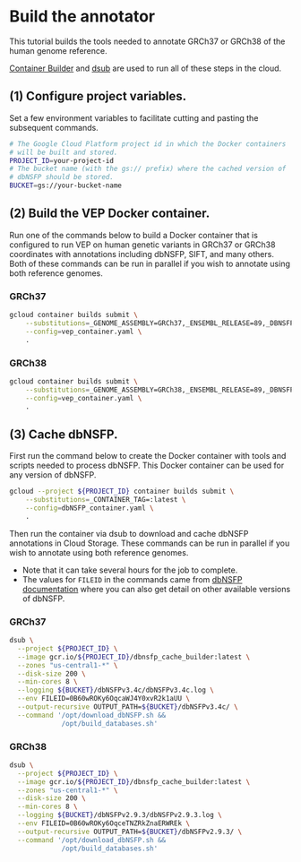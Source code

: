 Build the annotator
===================

This tutorial builds the tools needed to annotate GRCh37 or GRCh38 of the human
genome reference.

[Container Builder](https://cloud.google.com/container-builder/docs/overview)
and [dsub](https://github.com/googlegenomics/dsub) are used to run all of these
steps in the cloud.

## (1) Configure project variables.

Set a few environment variables to facilitate cutting and pasting the subsequent
commands.

``` bash
# The Google Cloud Platform project id in which the Docker containers
# will be built and stored.
PROJECT_ID=your-project-id
# The bucket name (with the gs:// prefix) where the cached version of
# dbNSFP should be stored.
BUCKET=gs://your-bucket-name
```

## (2) Build the VEP Docker container.

Run one of the commands below to build a Docker container that is configured to
run VEP on human genetic variants in GRCh37 or GRCh38 coordinates with
annotations including dbNSFP, SIFT, and many others. Both of these commands can
be run in parallel if you wish to annotate using both reference genomes.

### GRCh37

``` bash
gcloud container builds submit \
    --substitutions=_GENOME_ASSEMBLY=GRCh37,_ENSEMBL_RELEASE=89,_DBNSFP_BASE=${BUCKET}/dbNSFPv2.9.3/dbNSFP,_CONTAINER_SUFFIX=_89_grch37:latest \
    --config=vep_container.yaml \
    .
```

### GRCh38

``` bash
gcloud container builds submit \
    --substitutions=_GENOME_ASSEMBLY=GRCh38,_ENSEMBL_RELEASE=89,_DBNSFP_BASE=${BUCKET}/dbNSFPv3.4c/dbNSFP,_CONTAINER_SUFFIX=_89_grch38:latest \
    --config=vep_container.yaml \
    .
```
## (3) Cache dbNSFP.

First run the command below to create the Docker container with tools and
scripts needed to process dbNSFP. This Docker container can be used for any
version of dbNSFP.

``` bash
gcloud --project ${PROJECT_ID} container builds submit \
    --substitutions=_CONTAINER_TAG=:latest \
    --config=dbNSFP_container.yaml \
    .
```

Then run the container via dsub to download and cache dbNSFP annotations in
Cloud Storage. These commands can be run in parallel if you wish to annotate
using both reference genomes.

* Note that it can take several hours for the job to complete.
* The values for `FILEID` in the commands came
  from [dbNSFP documentation](https://sites.google.com/site/jpopgen/dbNSFP)
  where you can also get detail on other available versions of dbNSFP.

### GRCh37

``` bash
dsub \
  --project ${PROJECT_ID} \
  --image gcr.io/${PROJECT_ID}/dbnsfp_cache_builder:latest \
  --zones "us-central1-*" \
  --disk-size 200 \
  --min-cores 8 \
  --logging ${BUCKET}/dbNSFPv3.4c/dbNSFPv3.4c.log \
  --env FILEID=0B60wROKy6OqcaWJ4Y0xvR2k1aUU \
  --output-recursive OUTPUT_PATH=${BUCKET}/dbNSFPv3.4c/ \
  --command '/opt/download_dbNSFP.sh &&
             /opt/build_databases.sh'
```

### GRCh38

``` bash
dsub \
  --project ${PROJECT_ID} \
  --image gcr.io/${PROJECT_ID}/dbnsfp_cache_builder:latest \
  --zones "us-central1-*" \
  --disk-size 200 \
  --min-cores 8 \
  --logging ${BUCKET}/dbNSFPv2.9.3/dbNSFPv2.9.3.log \
  --env FILEID=0B60wROKy6OqceTNZRkZnaERWREk \
  --output-recursive OUTPUT_PATH=${BUCKET}/dbNSFPv2.9.3/ \
  --command '/opt/download_dbNSFP.sh &&
             /opt/build_databases.sh'
```
